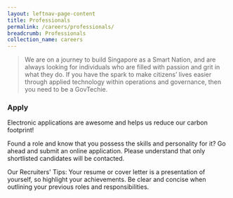 ```yaml
---
layout: leftnav-page-content
title: Professionals
permalink: /careers/professionals/
breadcrumb: Professionals
collection_name: careers
---
```


> We are on a journey to build Singapore as a Smart Nation, and are always looking for individuals who are filled with passion and grit in what they do. If you have the spark to make citizens’ lives easier through applied technology within operations and governance, then you need to be a GovTechie.

### **Apply**

Electronic applications are awesome and helps us reduce our carbon footprint!

Found a role and know that you possess the skills and personality for it? Go ahead and submit an online application. Please understand that only shortlisted candidates will be contacted.

Our Recruiters' Tips:
Your resume or cover letter is a presentation of yourself, so highlight your achievements.
Be clear and concise when outlining your previous roles and responsibilities.